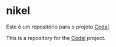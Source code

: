 # nikel

Este é um repositório para o projeto [Codaí](https://codaí.growdev.com.br/).

This is a repository for the [Codaí](https://codaí.growdev.com.br/) project.
